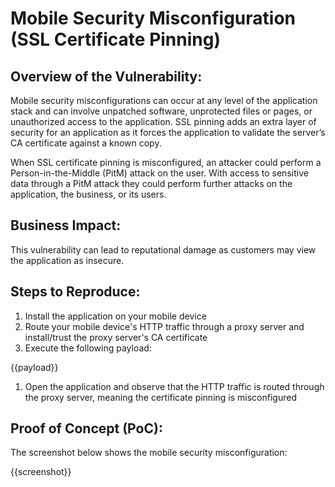 # Mobile Security Misconfiguration (SSL Certificate Pinning)

## Overview of the Vulnerability:

Mobile security misconfigurations can occur at any level of the application stack and can involve unpatched software, unprotected files or pages, or unauthorized access to the application. SSL pinning adds an extra layer of security for an application as it forces the application to validate the server’s CA certificate against a known copy.

When SSL certificate pinning is misconfigured, an attacker could perform a Person-in-the-Middle (PitM) attack on the user. With access to sensitive data through a PitM attack they could perform further attacks on the application, the business, or its users.

## Business Impact:

This vulnerability can lead to reputational damage as customers may view the application as insecure.

## Steps to Reproduce:

1. Install the application on your mobile device
1. Route your mobile device's HTTP traffic through a proxy server and install/trust the proxy server's CA certificate
1. Execute the following payload:

{{payload}}

1. Open the application and observe that the HTTP traffic is routed through the proxy server, meaning the certificate pinning is misconfigured

## Proof of Concept (PoC):

The screenshot below shows the mobile security misconfiguration:

{{screenshot}}
